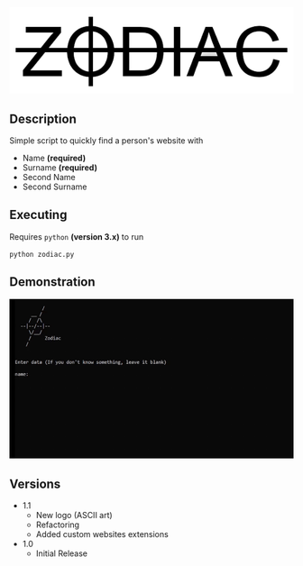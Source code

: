 ![Logo](https://github.com/iJakub/Zodiac/blob/main/logo.png)


## Description

Simple script to quickly find a person's website with
* Name **(required)**
* Surname **(required)**
* Second Name
* Second Surname


## Executing

Requires ```python``` **(version 3.x)** to run
```
python zodiac.py
```

## Demonstration

![Demo](https://github.com/iJakub/Zodiac/blob/main/demo/demo.gif)


## Versions

* 1.1
    * New logo (ASCII art)
    * Refactoring
    * Added custom websites extensions
* 1.0
    * Initial Release

